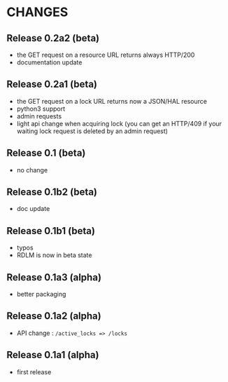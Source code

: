 # CHANGES

## Release 0.2a2 (beta)

- the GET request on a resource URL returns always HTTP/200
- documentation update

## Release 0.2a1 (beta)

- the GET request on a lock URL returns now a JSON/HAL resource
- python3 support
- admin requests
- light api change when acquiring lock (you can get an HTTP/409 if your waiting lock request is deleted by an admin request)

## Release 0.1 (beta)

- no change

## Release 0.1b2 (beta)

- doc update

## Release 0.1b1 (beta)

- typos
- RDLM is now in beta state

## Release 0.1a3 (alpha)

- better packaging

## Release 0.1a2 (alpha)

- API change : `/active_locks => /locks`

## Release 0.1a1 (alpha)

- first release
